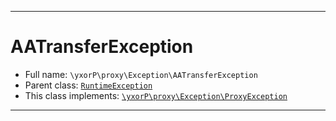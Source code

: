 ***

# AATransferException





* Full name: `\yxorP\proxy\Exception\AATransferException`
* Parent class: [`RuntimeException`](../../../RuntimeException.md)
* This class implements:
[`\yxorP\proxy\Exception\ProxyException`](./ProxyException.md)






***

